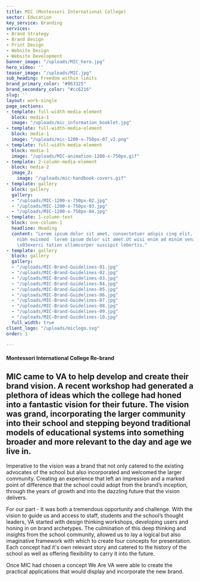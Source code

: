 ```yaml
---
title: MIC (Montessori International College)
sector: Education
key_service: Branding
services:
- Brand Strategy
- Brand Design
- Print Design
- Website Design
- Website Development
banner_image: "/uploads/MIC_hero.jpg"
hero_video: ''
teaser_image: "/uploads/MIC.jpg"
sub_heading: Freedom within limits
brand_primary_color: "#063325"
brand_secondary_color: "#cc6216"
slug: ''
layout: work-single
page_sections:
- template: full-width-media-element
  block: media-1
  image: "/uploads/mic_information_booklet.jpg"
- template: full-width-media-element
  block: media-1
  image: "/uploads/mic-1200-x-750px-07_v2.png"
- template: full-width-media-element
  block: media-1
  image: "/uploads/MIC-animation-1200-x-750px.gif"
- template: 2-column-media-element
  block: media-2
  image_2:
    image: "/uploads/mic-handbook-covers.gif"
- template: gallery
  block: gallery
  gallery:
  - "/uploads/MIC-1200-x-750px-02.jpg"
  - "/uploads/MIC-1200-x-750px-03.jpg"
  - "/uploads/MIC-1200-x-750px-04.jpg"
- template: 1-column-text
  block: one-column-1
  headline: Heading
  content: "Lorem ipsum dolor sit amet, consectetuer adipis cing elit, sed diam nonummy
    nibh euismod  lorem ipsum dolor sit amet.Ut wisi enim ad minim veniam, quis nostrud
    \x03exerci tation ullamcorper suscipit lobortis."
- template: gallery
  block: gallery
  gallery:
  - "/uploads/MIC-Brand-Guidelines-01.jpg"
  - "/uploads/MIC-Brand-Guidelines-02.jpg"
  - "/uploads/MIC-Brand-Guidelines-03.jpg"
  - "/uploads/MIC-Brand-Guidelines-04.jpg"
  - "/uploads/MIC-Brand-Guidelines-05.jpg"
  - "/uploads/MIC-Brand-Guidelines-06.jpg"
  - "/uploads/MIC-Brand-Guidelines-07.jpg"
  - "/uploads/MIC-Brand-Guidelines-08.jpg"
  - "/uploads/MIC-Brand-Guidelines-09.jpg"
  - "/uploads/MIC-Brand-Guidelines-10.jpg"
  full_width: true
client_logo: "/uploads/miclogo.svg"
order: 1

---
```

#### Montessori International College Re-brand

## MIC came to VA to help develop and create their brand vision. A recent workshop had generated a plethora of ideas which the college had honed into a fantastic vision for their future. The vision was grand, incorporating the larger community into their school and stepping beyond traditional models of educational systems into something broader and more relevant to the day and age we live in.

Imperative to the vision was a brand that not only catered to the existing advocates of the school but also incorporated and welcomed the larger community. Creating an experience that left an impression and a marked point of difference that the school could adopt from the brand’s inception, through the years of growth and into the dazzling future that the vision delivers.

For our part - It was both a tremendous opportunity and challenge. With the vision to guide us and access to staff, students and the school’s thought leaders, VA started with design thinking workshops, developing users and honing in on brand archetypes. The culmination of this deep thinking and insights from the school community, allowed us to lay a logical but also imaginative framework with which to create four concepts for presentation. Each concept had it's own relevant story and catered to the history of the school as well as offering flexibility to carry it into the future.

Once MIC had chosen a concept We Are VA were able to create the practical applications that would display and incorporate the new brand.